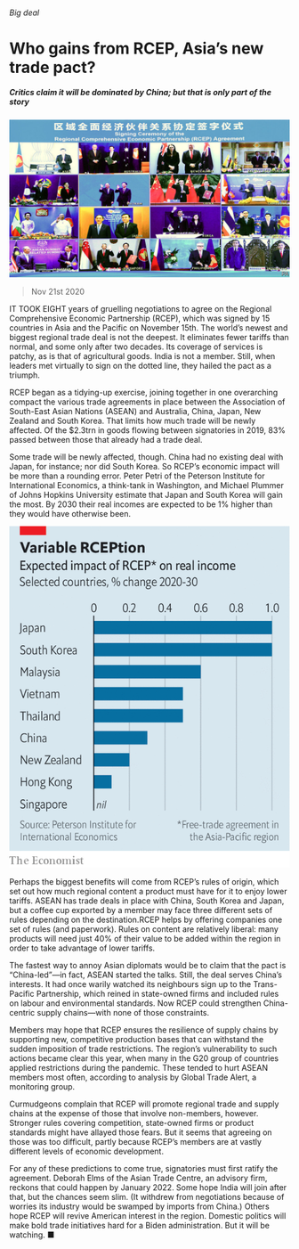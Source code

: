 ###### Big deal

# Who gains from RCEP, Asia’s new trade pact? 

##### Critics claim it will be dominated by China; but that is only part of the story 

![image](images/20201121_FNP503.jpg) 

> Nov 21st 2020 

IT TOOK EIGHT years of gruelling negotiations to agree on the Regional Comprehensive Economic Partnership (RCEP), which was signed by 15 countries in Asia and the Pacific on November 15th. The world’s newest and biggest regional trade deal is not the deepest. It eliminates fewer tariffs than normal, and some only after two decades. Its coverage of services is patchy, as is that of agricultural goods. India is not a member. Still, when leaders met virtually to sign on the dotted line, they hailed the pact as a triumph.

RCEP began as a tidying-up exercise, joining together in one overarching compact the various trade agreements in place between the Association of South-East Asian Nations (ASEAN) and Australia, China, Japan, New Zealand and South Korea. That limits how much trade will be newly affected. Of the $2.3trn in goods flowing between signatories in 2019, 83% passed between those that already had a trade deal.


Some trade will be newly affected, though. China had no existing deal with Japan, for instance; nor did South Korea. So RCEP’s economic impact will be more than a rounding error. Peter Petri of the Peterson Institute for International Economics, a think-tank in Washington, and Michael Plummer of Johns Hopkins University estimate that Japan and South Korea will gain the most. By 2030 their real incomes are expected to be 1% higher than they would have otherwise been.

![image](images/20201121_FNC390.png) 


Perhaps the biggest benefits will come from RCEP’s rules of origin, which set out how much regional content a product must have for it to enjoy lower tariffs. ASEAN has trade deals in place with China, South Korea and Japan, but a coffee cup exported by a member may face three different sets of rules depending on the destination.RCEP helps by offering companies one set of rules (and paperwork). Rules on content are relatively liberal: many products will need just 40% of their value to be added within the region in order to take advantage of lower tariffs.

The fastest way to annoy Asian diplomats would be to claim that the pact is “China-led”—in fact, ASEAN started the talks. Still, the deal serves China’s interests. It had once warily watched its neighbours sign up to the Trans-Pacific Partnership, which reined in state-owned firms and included rules on labour and environmental standards. Now RCEP could strengthen China-centric supply chains—with none of those constraints.

Members may hope that RCEP ensures the resilience of supply chains by supporting new, competitive production bases that can withstand the sudden imposition of trade restrictions. The region’s vulnerability to such actions became clear this year, when many in the G20 group of countries applied restrictions during the pandemic. These tended to hurt ASEAN members most often, according to analysis by Global Trade Alert, a monitoring group.

Curmudgeons complain that RCEP will promote regional trade and supply chains at the expense of those that involve non-members, however. Stronger rules covering competition, state-owned firms or product standards might have allayed those fears. But it seems that agreeing on those was too difficult, partly because RCEP’s members are at vastly different levels of economic development.

For any of these predictions to come true, signatories must first ratify the agreement. Deborah Elms of the Asian Trade Centre, an advisory firm, reckons that could happen by January 2022. Some hope India will join after that, but the chances seem slim. (It withdrew from negotiations because of worries its industry would be swamped by imports from China.) Others hope RCEP will revive American interest in the region. Domestic politics will make bold trade initiatives hard for a Biden administration. But it will be watching. ■

